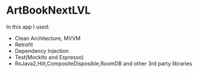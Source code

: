 # ArtBookNextLVL
In this app I used:
- Clean Architecture, MVVM
- Retrofit
- Dependency Injection
- Test(Mockito and Espresso)
- RxJava2,Hilt,CompositeDisposible,RoomDB and other 3rd party libraries
